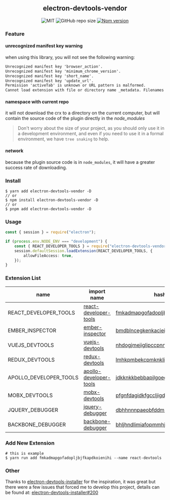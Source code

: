 <div align="center">
    <h2>electron-devtools-vendor</h2>
    <img alt="MIT" src="https://img.shields.io/github/license/BlackHole1/electron-devtools-vendor?color=9cf&style=flat-square">
    <img alt="GitHub repo size" src="https://img.shields.io/github/repo-size/BlackHole1/electron-devtools-vendor?color=9cf&style=flat-square">
    <a href="https://www.npmjs.com/package/electron-devtools-vendor">
        <img alt="Npm version" src="https://img.shields.io/npm/v/electron-devtools-vendor?color=9cf&style=flat-square">
    </a>
</div>

### Feature

#### unrecognized manifest key warning

when using this library, you will not see the following warning:

```txt
Unrecognized manifest key 'browser_action'.
Unrecognized manifest key 'minimum_chrome_version'.
Unrecognized manifest key 'short_name'.
Unrecognized manifest key 'update_url'.
Permission 'activeTab' is unknown or URL pattern is malformed.
Cannot load extension with file or directory name _metadata. Filenames starting with "_" are reserved for use by the system.
```

#### namespace with current repo

it will not download the crx to a directory on the current computer, but will contain the source code of the plugin directly in the _node_modules_

> Don't worry about the size of your project, as you should only use it in a development environment, and even if you need to use it in a formal environment, we have `tree snaking` to help.

#### network

because the plugin source code is in `node_modules`, it will have a greater success rate of downloading.

### Install

```shell
$ yarn add electron-devtools-vendor -D
// or
$ npm install electron-devtools-vendor -D
// or
$ pnpm add electron-devtools-vendor -D
```

### Usage

```typescript
const { session } = require("electron");

if (process.env.NODE_ENV === "development") {
    const { REACT_DEVELOPER_TOOLS } = require("electron-devtools-vendor");
    session.defaultSession.loadExtension(REACT_DEVELOPER_TOOLS, {
        allowFileAccess: true,
    });
}
```

### Extension List

| name                   | import name                                                   | hash                                                                           |
| ---------------------- | ------------------------------------------------------------- | ------------------------------------------------------------------------------ |
| REACT_DEVELOPER_TOOLS  | [react-developer-tools](./extensions/react-developer-tools)   | [fmkadmapgofadopljbjfkapdkoienihi](./crx/fmkadmapgofadopljbjfkapdkoienihi.crx) |
| EMBER_INSPECTOR        | [ember-inspector](./extensions/ember-inspector)               | [bmdblncegkenkacieihfhpjfppoconhi](./crx/bmdblncegkenkacieihfhpjfppoconhi.crx) |
| VUEJS_DEVTOOLS         | [vuejs-devtools](./extensions/vuejs-devtools)                 | [nhdogjmejiglipccpnnnanhbledajbpd](./crx/nhdogjmejiglipccpnnnanhbledajbpd.crx) |
| REDUX_DEVTOOLS         | [redux-devtools](./extensions/redux-devtools)                 | [lmhkpmbekcpmknklioeibfkpmmfibljd](./crx/lmhkpmbekcpmknklioeibfkpmmfibljd.crx) |
| APOLLO_DEVELOPER_TOOLS | [apollo-developer-tools](./extensions/apollo-developer-tools) | [jdkknkkbebbapilgoeccciglkfbmbnfm](./crx/jdkknkkbebbapilgoeccciglkfbmbnfm.crx) |
| MOBX_DEVTOOLS          | [mobx-devtools](./extensions/mobx-devtools)                   | [pfgnfdagidkfgccljigdamigbcnndkod](./crx/pfgnfdagidkfgccljigdamigbcnndkod.crx) |
| JQUERY_DEBUGGER        | [jquery-debugger](./extensions/jquery-debugger)               | [dbhhnnnpaeobfddmlalhnehgclcmjimi](./crx/dbhhnnnpaeobfddmlalhnehgclcmjimi/crx) |
| BACKBONE_DEBUGGER      | [backbone-debugger](./extensions/backbone-debugger)           | [bhljhndlimiafopmmhjlgfpnnchjjbhd](./crx/bhljhndlimiafopmmhjlgfpnnchjjbhd.crx) |

### Add New Extension

```shell
# this is example
$ yarn run add fmkadmapgofadopljbjfkapdkoienihi --name react-devtools
```

### Other

Thanks to [electron-devtools-installer](https://github.com/MarshallOfSound/electron-devtools-installer) for the inspiration, it was great but there were a few issues that forced me to develop this project, details can be found at: [electron-devtools-installer#200](https://github.com/MarshallOfSound/electron-devtools-installer/issues/200)
